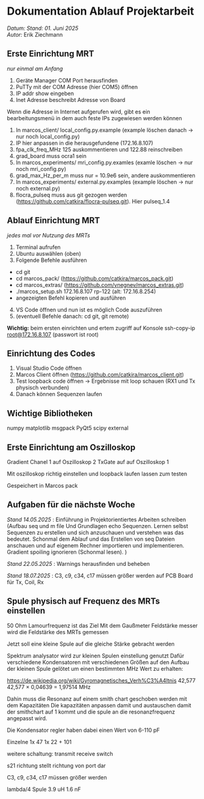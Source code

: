# Dokumentation Ablauf Projektarbeit
*Datum:* _Stand: 01. Juni 2025_  
*Autor:* Erik Ziechmann

## Erste Einrichtung MRT
_nur einmal am Anfang_

1. Geräte Manager COM Port herausfinden
2. PuTTy mit der COM Adresse (hier COM5) öffnen
3. IP addr show eingeben
4. Inet Adresse beschreibt Adresse von Board

Wenn die Adresse in Internet aufgerufen wird, gibt es ein bearbeitungsmenü in dem auch feste IPs zugewiesen werden können

1. In marcos_client/ local_config.py.example (example löschen danach -> nur noch local_config.py)
2. IP hier anpassen in die herausgefundene (172.16.8.107)
3. fpa_clk_freq_MHz 125 auskommentieren und 122.88 reinschreiben
4. grad_board muss ocra1 sein
5. In marcos_experiments/ mri_config.py.examles (examle löschen -> nur noch mri_config.py)
6. grad_max_Hz_per_m muss nur = 10.9e6 sein, andere auskommentieren
7. In marcos_experiments/ external.py.examples (example löschen -> nur noch external.py)
8. flocra_pulseq muss aus git gezogen werden (https://github.com/catkira/flocra-pulseq.git). Hier pulseq_1.4


## Ablauf Einrichtung MRT
_jedes mal vor Nutzung des MRTs_

1. Terminal aufrufen
2. Ubuntu auswählen (oben)
3. Folgende Befehle ausführen  
- cd git
- cd marcos_pack/ (https://github.com/catkira/marcos_pack.git)
- cd marcos_extras/ (https://github.com/vnegnev/marcos_extras.git)
- ./marcos_setup.sh 172.16.8.107 rp-122 (alt: 172.16.8.254)
- angezeigten Befehl kopieren und ausführen
4. VS Code öffnen und nun ist es möglich Code auszuführen
5. (eventuell Befehle danach: cd git, git remote)

**Wichtig:** beim ersten einrichten und ertem zugriff auf Konsole ssh-copy-ip root@172.16.8.107 (passwort ist root)

## Einrichtung des Codes

1. Visual Studio Code öffnen
2. Marcos Client öffnen (https://github.com/catkira/marcos_client.git)
4. Test loopback code öffnen -> Ergebnisse mit loop schauen (RX1 und Tx physisch verbunden)
5. Danach können Sequenzen laufen


## Wichtige Bibliotheken

numpy
matplotlib
msgpack
PyQt5
scipy
external



## Erste Einrichtung am Oszilloskop

Gradient Chanel 1 auf Oszilloskop 2
TxGate auf auf Oszilloskop 1


Mit oszilloskop richtig einstellen und loopback laufen lassen zum testen

Gespeichert in Marcos pack 



## Aufgaben für die nächste Woche

_Stand 14.05.2025_ : Einführung in Projektorientiertes Arbeiten schreiben (Aufbau seq und m file 
Und Grundlagen echo Sequenzen. Lernen selbst Sequenzen zu erstellen und sich anzuschauen und verstehen was das bedeutet. Schonmal dem Ablauf und das Erstellen von seq Dateien anschauen und auf eigenem Rechner importieren und implementieren. Gradient spoiling ignorieren 
(Schonmal lesen). ) 

_Stand 22.05.2025_ : Warnings herausfinden und beheben   

_Stand 18.07.2025_ : C3, c9, c34, c17 müssen größer werden auf PCB Board für Tx, Coil, Rx


## Spule physisch auf Frequenz des MRTs einstellen

50 Ohm Lamourfrequenz ist das Ziel
Mit dem Gaußmeter Feldstärke messer wird die Feldstärke des MRTs gemessen

Jetzt soll eine kleine Spule auf die gleiche Stärke gebracht werden

Spektrum analysator wird zur kleinen Spulen einstellung genutzt
Dafür verschiedene Kondensatoren mit verschiedenen Größen auf den Aufbau der kleinen Spule gelötet um einen bestimmten MHz Wert zu erhalten:

https://de.wikipedia.org/wiki/Gyromagnetisches_Verh%C3%A4ltnis
42,577
42,577   ×   0,04639 = 1,97514 MHz

Dahin muss die Resonanz auf einem smith chart geschoben werden mit dem Kapazitäten
Die kapazitäten anpassen damit und austauschen damit der smithchart auf 1 kommt und die spule an die resonanzfrequenz angepasst wird.

Die Kondensator regler haben dabei einen Wert von 6-110 pF

Einzelne 1x 47
1x 22 + 101


weitere schaltung: 
transmit receive switch

s21 richtung stellt richtung von port dar



C3, c9, c34, c17 müssen größer werden

lambda/4 Spule 
3.9 uH 
1.6 nF

